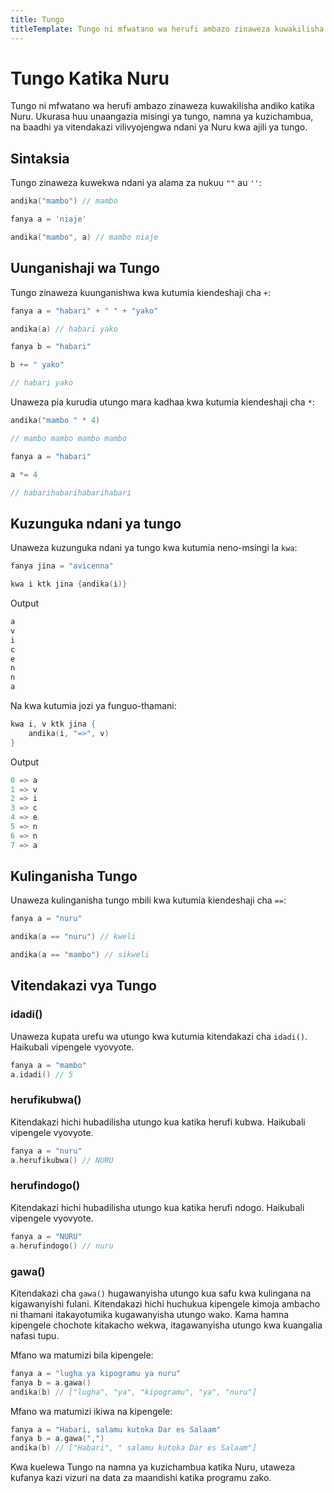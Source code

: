 ```yaml
---
title: Tungo
titleTemplate: Tungo ni mfwatano wa herufi ambazo zinaweza kuwakilisha andiko katika Nuru.
---
```


# Tungo Katika Nuru

Tungo ni mfwatano wa herufi ambazo zinaweza kuwakilisha andiko katika Nuru. Ukurasa huu unaangazia misingi ya tungo, namna ya kuzichambua, na baadhi ya vitendakazi vilivyojengwa ndani ya Nuru kwa ajili ya tungo.

## Sintaksia

Tungo zinaweza kuwekwa ndani ya alama za nukuu `""` au `''`:

```go
andika("mambo") // mambo

fanya a = 'niaje'

andika("mambo", a) // mambo niaje
```

## Uunganishaji wa Tungo

Tungo zinaweza kuunganishwa kwa kutumia kiendeshaji cha `+`:

```go
fanya a = "habari" + " " + "yako"

andika(a) // habari yako

fanya b = "habari"

b += " yako"

// habari yako
```

Unaweza pia kurudia utungo mara kadhaa kwa kutumia kiendeshaji cha `*`:

```go
andika("mambo " * 4)

// mambo mambo mambo mambo

fanya a = "habari"

a *= 4

// habarihabarihabarihabari
```

## Kuzunguka ndani ya tungo

Unaweza kuzunguka ndani ya tungo kwa kutumia neno-msingi la `kwa`:

```go
fanya jina = "avicenna"

kwa i ktk jina {andika(i)}
```

Output

```go
a
v
i
c
e
n
n
a
```

Na kwa kutumia jozi ya funguo-thamani:

```go
kwa i, v ktk jina {
	andika(i, "=>", v)
}
```

Output

```go
0 => a
1 => v
2 => i
3 => c
4 => e
5 => n
6 => n
7 => a
```

## Kulinganisha Tungo

Unaweza kulinganisha tungo mbili kwa kutumia kiendeshaji cha `==`:

```go
fanya a = "nuru"

andika(a == "nuru") // kweli

andika(a == "mambo") // sikweli
```

## Vitendakazi vya Tungo

### idadi()

Unaweza kupata urefu wa utungo kwa kutumia kitendakazi cha `idadi()`. Haikubali vipengele vyovyote.

```go
fanya a = "mambo"
a.idadi() // 5
```

### herufikubwa()

Kitendakazi hichi hubadilisha utungo kua katika herufi kubwa. Haikubali vipengele vyovyote.

```go
fanya a = "nuru"
a.herufikubwa() // NURU
```

### herufindogo()

Kitendakazi hichi hubadilisha utungo kua katika herufi ndogo. Haikubali vipengele vyovyote.

```go
fanya a = "NURU"
a.herufindogo() // nuru
```

### gawa()

Kitendakazi cha `gawa()` hugawanyisha utungo kua safu kwa kulingana na kigawanyishi fulani. Kitendakazi hichi huchukua kipengele kimoja ambacho ni thamani itakayotumika kugawanyisha utungo wako. Kama hamna kipengele chochote kitakacho wekwa, itagawanyisha utungo kwa kuangalia nafasi tupu.

Mfano wa matumizi bila kipengele:

```go
fanya a = "lugha ya kipogramu ya nuru"
fanya b = a.gawa()
andika(b) // ["lugha", "ya", "kipogramu", "ya", "nuru"]
```

Mfano wa matumizi ikiwa na kipengele:

```go
fanya a = "Habari, salamu kutoka Dar es Salaam"
fanya b = a.gawa(",")
andika(b) // ["Habari", " salamu kutoka Dar es Salaam"]
```

Kwa kuelewa Tungo na namna ya kuzichambua katika Nuru, utaweza kufanya kazi vizuri na data za maandishi katika programu zako.
